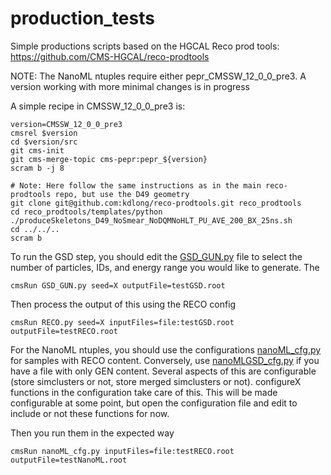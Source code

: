 # production_tests

Simple productions scripts based on the HGCAL Reco prod tools: https://github.com/CMS-HGCAL/reco-prodtools


NOTE: The NanoML ntuples require either pepr_CMSSW_12_0_0_pre3. A version working with more minimal changes is in progress

A simple recipe in CMSSW_12_0_0_pre3 is:

```shell
version=CMSSW_12_0_0_pre3
cmsrel $version
cd $version/src
git cms-init
git cms-merge-topic cms-pepr:pepr_${version}
scram b -j 8

# Note: Here follow the same instructions as in the main reco-prodtools repo, but use the D49 geometry
git clone git@github.com:kdlong/reco-prodtools.git reco_prodtools
cd reco_prodtools/templates/python
./produceSkeletons_D49_NoSmear_NoDQMNoHLT_PU_AVE_200_BX_25ns.sh
cd ../../..
scram b
```

To run the GSD step, you should edit the [GSD_GUN.py](GSD_GUN.py) file to select the number of particles, IDs, and energy range you would like to generate. The

```cmsRun GSD_GUN.py seed=X outputFile=testGSD.root```

Then process the output of this using the RECO config

```cmsRun RECO.py seed=X inputFiles=file:testGSD.root outputFile=testRECO.root```

For the NanoML ntuples, you should use the configurations [nanoML_cfg.py](nanoML_cfg.py) for samples with RECO content. Conversely, use [nanoMLGSD_cfg.py](nanoMLGSD_cfg) if you have a file with only GEN content. Several aspects of this are configurable (store simclusters or not, store merged simclusters or not). configureX functions in the configuration take care of this. This will be made configurable at some point, but open the configuration file and edit to include or not these functions for now.

Then you run them in the expected way

```cmsRun nanoML_cfg.py inputFiles=file:testRECO.root outputFile=testNanoML.root```

